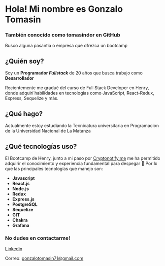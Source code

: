  # Hola! Mi nombre es Gonzalo Tomasin
 ### También conocido como tomasindor en GitHub 

 Busco alguna pasantia o empresa que ofrezca un bootcamp
 
## ¿Quién soy? 
Soy un **Programador _Fullstack_** de 20 años que busca trabajo como **Desarrollador**

Recientemente me gradué del curso de Full Stack Developer en Henry, donde adquirí habilidades en tecnologías como JavaScript, React-Redux, Express, Sequelize y más.

## ¿Qué hago?
Actualmente estoy estudiando la Tecnicatura universitaria en Programacion de la Universidad Nacional de La Matanza

## ¿Qué tecnologías uso?
El Bootcamp de Henry, junto a mi paso por [Cryptonotify.me](https://www.cryptonotify.me/) me ha permitido adquirir el conocimiento y experiencia fundamental
para despegar 🚀 
Por lo que las principales tecnologías que manejo son: 

- **Javascript** 
- **React.js**
- **Node.js**
- **Redux**
- **Express.js**
- **PostgreSQL**
- **Sequelize**
- **GIT**
- **Chakra**
- **Grafana**


### No dudes en contactarme! 

[Linkedin](https://www.linkedin.com/in/gonzalo-tomasin-b96b48250/)

Correo: gonzalotomasin71@gmail.com
